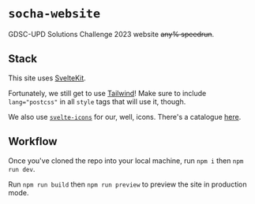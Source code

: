 # `socha-website`

GDSC-UPD Solutions Challenge 2023 website ~~any% speedrun~~.

## Stack

This site uses [SvelteKit](https://kit.svelte.dev/).

Fortunately, we still get to use [Tailwind](https://tailwindcss.com/)! Make sure to include `lang="postcss"` in all `style` tags that will use it, though.

We also use [`svelte-icons`](https://github.com/Introvertuous/svelte-icons) for our, well, icons. There's a catalogue [here](https://svelte-icons.vercel.app/).

## Workflow

Once you've cloned the repo into your local machine, run `npm i` then `npm run dev`.

Run `npm run build` then `npm run preview` to preview the site in production mode.

